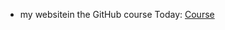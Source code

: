 * my websitein the GitHub course
Today: [Course](https://srse-git-github-zero2hero.netlify.app/setup/gitkraken/)
